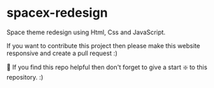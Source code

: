 # spacex-redesign

Space theme redesign using Html, Css and JavaScript.

If you want to contribute this project then please make this website responsive and create a pull request :)

🙏 If you find this repo helpful then don't forget to give a start ❇️ to this repository. :)
